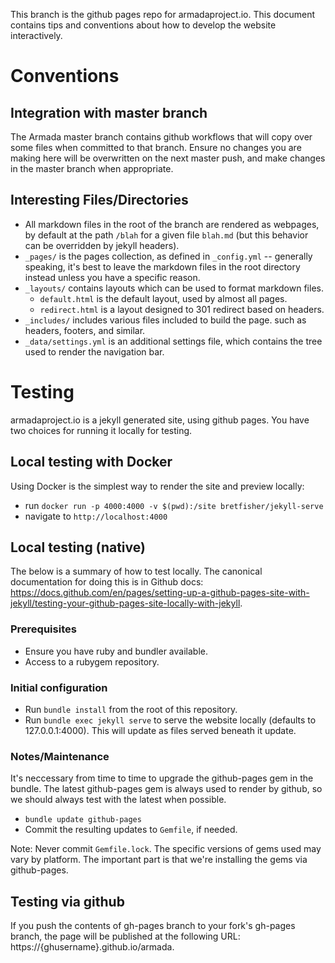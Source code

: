 This branch is the github pages repo for armadaproject.io. This document
contains tips and conventions about how to develop the website interactively.

# Conventions

## Integration with master branch

The Armada master branch contains github workflows that will copy over some
files when committed to that branch. Ensure no changes you are making here
will be overwritten on the next master push, and make changes in the master
branch when appropriate.

## Interesting Files/Directories

- All markdown files in the root of the branch are rendered as webpages, by
  default at the path `/blah` for a given file `blah.md` (but this behavior
  can be overridden by jekyll headers).
- `_pages/` is the pages collection, as defined in `_config.yml` -- generally
  speaking, it's best to leave the markdown files in the root directory
  instead unless you have a specific reason.
- `_layouts/` contains layouts which can be used to format markdown files.
    - `default.html` is the default layout, used by almost all pages.
    - `redirect.html` is a layout designed to 301 redirect based on headers.
- `_includes/` includes various files included to build the page. such as
  headers, footers, and similar.
- `_data/settings.yml` is an additional settings file, which contains the
  tree used to render the navigation bar.

# Testing

armadaproject.io is a jekyll generated site, using github pages. You have two
choices for running it locally for testing.

## Local testing with Docker

Using Docker is the simplest way to render the site and preview locally:

- run `docker run -p 4000:4000 -v $(pwd):/site bretfisher/jekyll-serve`
- navigate to `http://localhost:4000`

## Local testing (native)

The below is a summary of how to test locally. The canonical documentation
for doing this is in Github docs:
https://docs.github.com/en/pages/setting-up-a-github-pages-site-with-jekyll/testing-your-github-pages-site-locally-with-jekyll.

### Prerequisites

- Ensure you have ruby and bundler available.
- Access to a rubygem repository.

### Initial configuration

- Run `bundle install` from the root of this repository.
- Run `bundle exec jekyll serve` to serve the website locally (defaults to
  127.0.0.1:4000). This will update as files served beneath it update.

### Notes/Maintenance

It's neccessary from time to time to upgrade the github-pages gem in the
bundle. The latest github-pages gem is always used to render by github,
so we should always test with the latest when possible.

- `bundle update github-pages`
- Commit the resulting updates to `Gemfile`, if needed.

Note: Never commit `Gemfile.lock`. The specific versions of gems used may
vary by platform. The important part is that we're installing the gems via
github-pages.

## Testing via github

If you push the contents of gh-pages branch to your fork's gh-pages branch,
the page will be published at the following URL:
https://{ghusername}.github.io/armada. 
